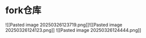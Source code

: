 # fork仓库
![[Pasted image 20250326123719.png]]![[Pasted image 20250326124123.png]]
![[Pasted image 20250326124444.png]]